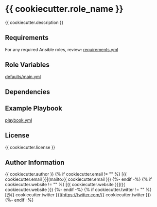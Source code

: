 # {{ cookiecutter.role_name }}

{{ cookiecutter.description }}

## Requirements

For any required Ansible roles, review:
[requirements.yml](requirements.yml)

## Role Variables

[defaults/main.yml](defaults/main.yml)

## Dependencies

## Example Playbook

[playbook.yml](playbook.yml)

## License

{{ cookiecutter.license }}

## Author Information

{{ cookiecutter.author }}
{% if cookiecutter.email != "" %}
[{{ cookiecutter.email }}](mailto:{{ cookiecutter.email }})
{%- endif -%}
{% if cookiecutter.website != "" %}
[{{ cookiecutter.website }}]({{ cookiecutter.website }})
{%- endif -%}
{% if cookiecutter.twitter != "" %}
[@{{ cookiecutter.twitter }}](https://twitter.com/{{ cookiecutter.twitter }})
{%- endif -%}
